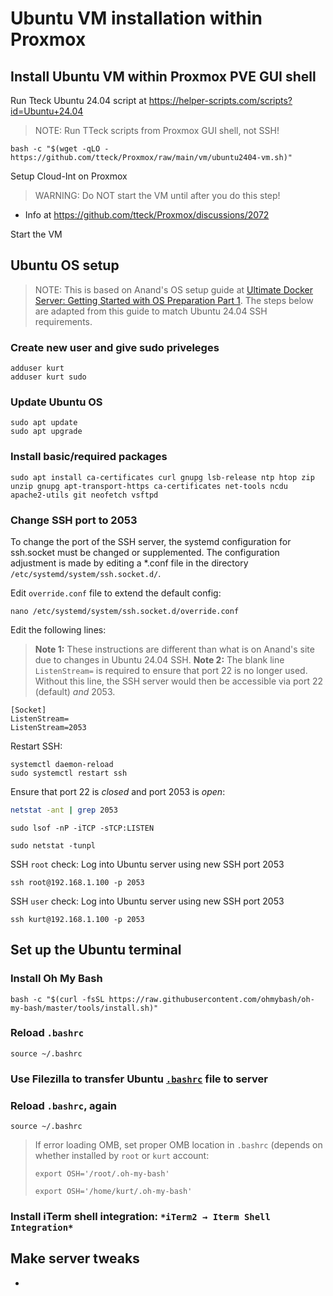 # Ubuntu VM installation within Proxmox 

## Install Ubuntu VM within Proxmox PVE GUI shell

Run Tteck Ubuntu 24.04 script at https://helper-scripts.com/scripts?id=Ubuntu+24.04
> NOTE: Run TTeck scripts from Proxmox GUI shell, not SSH!
```shell-script
bash -c "$(wget -qLO - https://github.com/tteck/Proxmox/raw/main/vm/ubuntu2404-vm.sh)"
```

Setup Cloud-Int on Proxmox
> WARNING: Do NOT start the VM until after you do this step!
- Info at https://github.com/tteck/Proxmox/discussions/2072 

Start the VM
## Ubuntu OS setup
    
> NOTE: This is based on Anand's OS setup guide at [Ultimate Docker Server: Getting Started with OS Preparation Part 1](https://www.smarthomebeginner.com/ultimate-docker-server-1-os-preparation/). 
>The steps below are adapted from this guide to match Ubuntu 24.04 SSH requirements.
### Create new user and give sudo priveleges
```shell-script
adduser kurt
adduser kurt sudo
```
### Update Ubuntu OS
```shell-script
sudo apt update
sudo apt upgrade
```
### Install basic/required packages
```shell-script
sudo apt install ca-certificates curl gnupg lsb-release ntp htop zip unzip gnupg apt-transport-https ca-certificates net-tools ncdu apache2-utils git neofetch vsftpd
```
### Change SSH port to 2053

To change the port of the SSH server, the systemd configuration for ssh.socket must be changed or supplemented. The configuration adjustment is made by editing a *.conf file in the directory `/etc/systemd/system/ssh.socket.d/`.

Edit `override.conf` file to extend the default config:
```shell-script
nano /etc/systemd/system/ssh.socket.d/override.conf
```
Edit the following lines:
> **Note 1:** These instructions are different than what is on Anand's site due to changes in Ubuntu 24.04 SSH.
> **Note 2:** The blank line `ListenStream=` is required to ensure that port 22 is no longer used. Without this line, the SSH server would then be accessible via port 22 (default) *and* 2053.
```EditorConfig
[Socket]
ListenStream=
ListenStream=2053
```
Restart SSH:
```shell
systemctl daemon-reload
sudo systemctl restart ssh  
```
Ensure that port 22 is *closed* and port 2053 is *open*:
```sh
netstat -ant | grep 2053
```
```shell-script
sudo lsof -nP -iTCP -sTCP:LISTEN
```
```shell-script
sudo netstat -tunpl
```
SSH `root` check: Log into Ubuntu server using new SSH port 2053
```shell-script
ssh root@192.168.1.100 -p 2053
```
SSH `user` check: Log into Ubuntu server using new SSH port 2053
```shell
ssh kurt@192.168.1.100 -p 2053
```

## Set up the Ubuntu terminal
### Install Oh My Bash
```shell
bash -c "$(curl -fsSL https://raw.githubusercontent.com/ohmybash/oh-my-bash/master/tools/install.sh)"
```
### Reload `.bashrc`
```shell
source ~/.bashrc
```
### Use Filezilla to transfer Ubuntu [`.bashrc`](/Ubuntu%20files/.bashrc) file to server
### Reload `.bashrc`, again
```shell
source ~/.bashrc
```
> If error loading OMB, set proper OMB location in `.bashrc` (depends on whether installed by `root` or `kurt` account:
> ```shell
> export OSH='/root/.oh-my-bash'
> ```
> ```shell
> export OSH='/home/kurt/.oh-my-bash'
> ```
### Install iTerm shell integration: `*iTerm2 → Iterm Shell Integration*`

##  Make server tweaks
   - 

